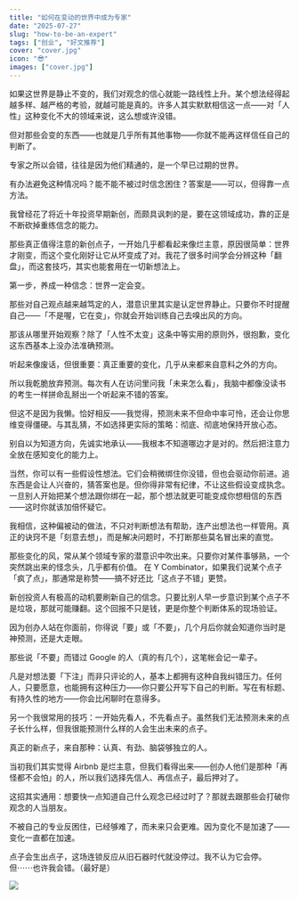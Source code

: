 ```yaml
---
title: "如何在变动的世界中成为专家"
date: "2025-07-27"
slug: "how-to-be-an-expert"
tags: ["创业", "好文推荐"]
cover: "cover.jpg"
icon: "😎"
images: ["cover.jpg"]
---
```

如果这世界是静止不变的，我们对观念的信心就能一路线性上升。某个想法经得起越多样、越严格的考验，就越可能是真的。许多人其实默默相信这一点——对「人性」这种变化不大的领域来说，这么想或许没错。



但对那些会变的东西——也就是几乎所有其他事物——你就不能再这样信任自己的判断了。



专家之所以会错，往往是因为他们精通的，是一个早已过期的世界。



有办法避免这种情况吗？能不能不被过时信念困住？答案是——可以，但得靠一点方法。



我曾经花了将近十年投资早期新创，而颇具讽刺的是，要在这领域成功，靠的正是不断砍掉重练信念的能力。



那些真正值得注意的新创点子，一开始几乎都看起来像烂主意，原因很简单：世界才刚变，而这个变化刚好让它从坏变成了对。我花了很多时间学会分辨这种「翻盘」，而这套技巧，其实也能套用在一切新想法上。



第一步，养成一种信念：世界一定会变。



那些对自己观点越来越笃定的人，潜意识里其实是认定世界静止。只要你不时提醒自己——「不是喔，它在变」，你就会开始训练自己去嗅出风的方向。



那该从哪里开始观察？除了「人性不太变」这条中等实用的原则外，很抱歉，变化这东西基本上没办法准确预测。



听起来像废话，但很重要：真正重要的变化，几乎从来都来自意料之外的方向。



所以我乾脆放弃预测。每次有人在访问里问我「未来怎么看」，我脑中都像没读书的考生一样拼命乱掰出一个听起来不错的答案。



但这不是因为我懒。恰好相反——我觉得，预测未来不但命中率可怜，还会让你思维变得僵硬。与其乱猜，不如选择更实际的策略：彻底、彻底地保持开放心态。



别自以为知道方向，先诚实地承认——我根本不知道哪边才是对的。然后把注意力全放在感知变化的能力上。



当然，你可以有一些假设性想法。它们会稍微绑住你没错，但也会驱动你前进。追东西是会让人兴奋的，猜答案也是。但你得非常有纪律，不让这些假设变成执念。
一旦别人开始把某个想法跟你绑在一起，那个想法就更可能变成你想相信的东西——这时你就该加倍怀疑它。



我相信，这种偏被动的做法，不只对判断想法有帮助，连产出想法也一样管用。真正的诀窍不是「刻意去想」，而是解决问题时，不打断那些莫名冒出来的直觉。



那些变化的风，常从某个领域专家的潜意识中吹出来。只要你对某件事够熟，一个突然跳出来的怪念头，几乎都有价值。
在 Y Combinator，如果我们说某个点子「疯了点」，那通常是称赞——搞不好还比「这点子不错」更赞。



新创投资人有极高的动机要刷新自己的信念。只要比别人早一步意识到某个点子不是垃圾，那就可能赚翻。这个回报不只是钱，更是你整个判断体系的现场验证。



因为创办人站在你面前，你得说「要」或「不要」，几个月后你就会知道你当时是神预测，还是大走眼。



那些说「不要」而错过 Google 的人（真的有几个），这笔帐会记一辈子。



凡是对想法要「下注」而非只评论的人，基本上都拥有这种自我纠错压力。任何人，只要愿意，也能拥有这种压力——你只要公开写下自己的判断。写在有标题、有持久性的地方——你会比闲聊时在意得多。



另一个我很常用的技巧：一开始先看人，不先看点子。虽然我们无法预测未来的点子长什么样，但我很能预测什么样的人会生出未来的点子。



真正的新点子，来自那种：认真、有劲、脑袋够独立的人。



当初我们其实觉得 Airbnb 是烂主意，但我们看得出来——创办人他们是那种「再怪都不会怕」的人，所以我们选择先信人、再信点子，最后押对了。



这招其实通用：想要快一点知道自己什么观念已经过时了？那就去跟那些会打破你观念的人当朋友。



不被自己的专业反困住，已经够难了，而未来只会更难。因为变化不是加速了——变化一直都在加速。



点子会生出点子，这场连锁反应从旧石器时代就没停过。我不认为它会停。
但⋯⋯也许我会错。（最好是）




![](https://prod-files-secure.s3.us-west-2.amazonaws.com/112d0858-5090-4d34-a606-b75eb8d65fd2/46476355-9cf3-4e99-9b7a-3531bc426380/1000202064.png?X-Amz-Algorithm=AWS4-HMAC-SHA256&X-Amz-Content-Sha256=UNSIGNED-PAYLOAD&X-Amz-Credential=ASIAZI2LB466TS3NJQ2B%2F20250801%2Fus-west-2%2Fs3%2Faws4_request&X-Amz-Date=20250801T171626Z&X-Amz-Expires=3600&X-Amz-Security-Token=IQoJb3JpZ2luX2VjEMn%2F%2F%2F%2F%2F%2F%2F%2F%2F%2FwEaCXVzLXdlc3QtMiJGMEQCIHeZ4rb5E7LWYJ6I5wBHFs5u10DPDz9C0kTIEMOr%2Ffw9AiASYPVf%2Frd%2FpTrD5oh4hbUgWWLQrlO%2FHmRbE8TmY5iqviqIBAjy%2F%2F%2F%2F%2F%2F%2F%2F%2F%2F8BEAAaDDYzNzQyMzE4MzgwNSIMVximbOI%2FYGWWx%2BadKtwDT7upZNHjnXNiDuU%2F%2BVHNYVt%2BUNZLLD6Sax47hyEaho%2FK0%2B%2FtKvoYUfn1XMWFeG%2Fs2UhGuIo%2BrFyZrNAkIaCW5Q1ZsI6XnyE7NLFM1Q873h5wPrmBhJDNL%2F4fJ8B9tKJfSjnBO1aM7zX%2Fyb1ex0a2qJoYOoQpmOJQ2qaLZ0eEvU3pZiGXi76dKWyrCvRdvMTZfq5gZJMwiwHGr7g%2FYpkUK87GrEyQ7pNbqoaIhZtp8lLYOcYt6D1N5K5GRitoQcxJKl7JkQLkvSSyCIIxAjP%2BOg41xtuFIBnUuCo2ZV6kQhxW7UG8GQVRS3gV%2FC07mvAABV0k8HTlusloO7Uia0dR3SktbK8WMJVCrzxqMWyf%2FEvJhlZ4sFeXblIDOdCDm81ecJw2Vc3Dkfsfn%2BfOlrIoGGz3215spB38Kqw4KQWRtLZlzHOcpehGw5f1cNoUFilO1%2B6BHRsS5pXZEQ4KCPIqylnAuQH22Qap2tmsdsB9SSX62nevCxI6M%2B5eCW3DIPHyOqCUoVRuNpZGYDmFWXo029qrrYbOD71sAFU3i%2FEN1XT4u8BveeOxycTC2OJIFjOTsbY%2BxzPXWDHK5k9Lgy%2BydLuEt8ogDzf4FLS6KhGQvBn5q4icI9h2LqHAVkowy%2BCzxAY6pgH9QaDsrabR63i1%2BAWEfpNbZUnMXe7Dg3vJN1U9BqFrNwtiNvaHl4NWLs3Kt19zvWNB%2BkkrbfDmKFwXUInVqeZ8%2BePi0wrE7jUn2MzKoj37G22nkE5cogFIQ95kCu2hmjoC6H%2BZsXvSANgEhRrBOruThhVs3zI7NHmt8zOd2MO2gVMdMoIs8qFP%2FzkNF%2B8YBPTONcsqKABkmNJJtBVHKKKW8d1wIPB%2B&X-Amz-Signature=9d37bde9b57531973655c29710b5338741857677cd1fbaea4a751810ff177f6c&X-Amz-SignedHeaders=host&x-amz-checksum-mode=ENABLED&x-id=GetObject)

